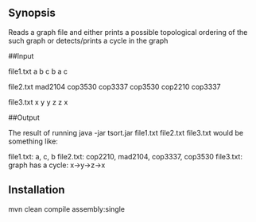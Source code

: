 ## Synopsis

Reads a graph file and either prints a possible topological ordering of the such graph or detects/prints a cycle in the graph

##Input

file1.txt
a b
c b
a c

file2.txt
mad2104 cop3530 
cop3337 cop3530 
cop2210 cop3337

file3.txt
x y
y z
z x


##Output

The result of running
  java -jar tsort.jar file1.txt file2.txt file3.txt
would be something like:

file1.txt: a, c, b
file2.txt: cop2210, mad2104, cop3337, cop3530
file3.txt: graph has a cycle: x->y->z->x

## Installation
 mvn clean compile assembly:single
